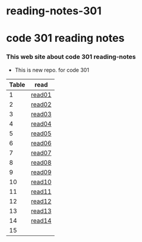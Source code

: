 # reading-notes-301

# code 301 reading notes 

### This web site about code 301 reading-notes

* This is new repo. for code 301



 Table   | read
---------|---------
 1       | [read01](https://obada-athamneh.github.io/reading-notes-301/read1)
 2       | [read02](https://obada-athamneh.github.io/reading-notes-301/read02)
 3       |[read03](https://obada-athamneh.github.io/reading-notes-301/read03)
 4       |[read04](https://obada-athamneh.github.io/reading-notes-301/read04)
 5       |[read05](https://obada-athamneh.github.io/reading-notes-301/read05)
 6       |[read06](https://obada-athamneh.github.io/reading-notes-301/read06)
 7       |[read07](https://obada-athamneh.github.io/reading-notes-301/read07)
 8       |[read08](https://obada-athamneh.github.io/reading-notes-301/read08)
 9       |[read09](https://obada-athamneh.github.io/reading-notes-301/read09)
 10      |[read10](https://obada-athamneh.github.io/reading-notes-301/read10)
 11      |[read11](https://obada-athamneh.github.io/reading-notes-301/read11)
 12      |[read12](https://obada-athamneh.github.io/reading-notes-301/read12)
 13      |[read13](https://obada-athamneh.github.io/reading-notes-301/read13)
 14      |[read14](https://obada-athamneh.github.io/reading-notes-301/read14)
 15      |